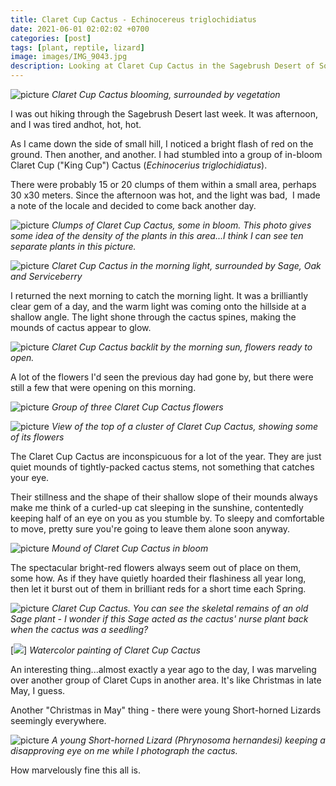 ```yaml
---
title: Claret Cup Cactus - Echinocereus triglochidiatus
date: 2021-06-01 02:02:02 +0700
categories: [post]
tags: [plant, reptile, lizard]
image: images/IMG_9043.jpg
description: Looking at Claret Cup Cactus in the Sagebrush Desert of Southwestern Colorado
---
```


![picture](images/IMG_9043.jpg)
*Claret Cup Cactus blooming, surrounded by vegetation*

I was out hiking through the Sagebrush Desert last week. It was afternoon, and I was tired andhot, hot, hot.

As I came down the side of small hill, I noticed a bright flash of red on the ground. Then another, and another. I had stumbled into a group of in-bloom Claret Cup ("King Cup") Cactus (_Echinocerius triglochidiatus_).  


There were probably 15 or 20 clumps of them within a small area, perhaps 30 x30 meters. Since the afternoon was hot, and the light was bad,  I made a note of the locale and decided to come back another day.

![picture](images/IMG_8993.jpg)
*Clumps of Claret Cup Cactus, some in bloom. This photo gives some idea of the density of the plants in this area...I think I can see ten separate plants in this picture.*

![picture](images/IMG_9018.jpg)
*Claret Cup Cactus in the morning light, surrounded by Sage, Oak and Serviceberry*

I returned the next morning to catch the morning light. It was a brilliantly clear gem of a day, and the warm light was coming onto the hillside at a shallow angle. The light shone through the cactus spines, making the mounds of cactus appear to glow.

![picture](images/IMG_9029.jpg)
*Claret Cup Cactus backlit by the morning sun, flowers ready to open.*

A lot of the flowers I'd seen the previous day had gone by, but there were still a few that were opening on this morning.

![picture](images/IMG_9049.jpg)
*Group of three Claret Cup Cactus flowers*

![picture](images/IMG_8996.jpg)
*View of the top of a cluster of Claret Cup Cactus, showing some of its flowers*

The Claret Cup Cactus are inconspicuous for a lot of the year. They are just quiet mounds of tightly-packed cactus stems, not something that catches your eye.

Their stillness and the shape of their shallow slope of their mounds always make me think of a curled-up cat sleeping in the sunshine, contentedly keeping half of an eye on you as you stumble by. To sleepy and comfortable to move, pretty sure you're going to leave them alone soon anyway.

![picture](images/IMG_9054.jpg)
*Mound of Claret Cup Cactus in bloom*

The spectacular bright-red flowers always seem out of place on them, some how. As if they have quietly hoarded their flashiness all year long, then let it burst out of them in brilliant reds for a short time each Spring.

![picture](images/IMG_8949.jpg)
*Claret Cup Cactus. You can see the skeletal remains of an old Sage plant - I wonder if this Sage acted as the cactus' nurse plant back when the cactus was a seedling?*

[![](images/115F52F2-7E48-4D13-ADAB-E01769B60D67.jpeg)] *Watercolor painting of Claret Cup Cactus*

An interesting thing...almost exactly a year ago to the day, I was marveling over another group of Claret Cups in another area. It's like Christmas in late May, I guess. 
  
Another "Christmas in May" thing - there were young Short-horned Lizards seemingly everywhere.

![picture](images/IMG_8971.jpg)
*A young Short-horned Lizard (_Phrynosoma hernandesi_) keeping a disapproving eye on me while I photograph the cactus.*

How marvelously fine this all is.
